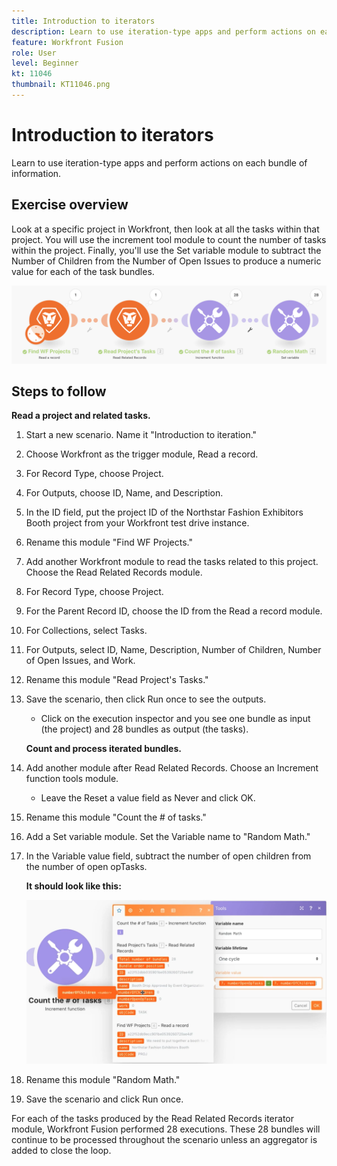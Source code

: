 ```yaml
---
title: Introduction to iterators
description: Learn to use iteration-type apps and perform actions on each bundle of information.
feature: Workfront Fusion
role: User
level: Beginner
kt: 11046
thumbnail: KT11046.png
---
```


# Introduction to iterators

Learn to use iteration-type apps and perform actions on each bundle of information.

## Exercise overview

Look at a specific project in Workfront, then look at all the tasks within that project. You will use the increment tool module to count the number of tasks within the project. Finally, you'll use the Set variable module to subtract the Number of Children from the Number of Open Issues to produce a numeric value for each of the task bundles.

   ![Introduction to iterators Image 1](../12-exercises/assets/introduction-to-iterators-walkthrough-1.png)

## Steps to follow

   **Read a project and related tasks.**

1. Start a new scenario. Name it "Introduction to iteration."
1. Choose Workfront as the trigger module, Read a record.
1. For Record Type, choose Project.
1. For Outputs, choose ID, Name, and Description.
1. In the ID field, put the project ID of the Northstar Fashion Exhibitors Booth project from your Workfront test drive instance.
1. Rename this module "Find WF Projects."
1. Add another Workfront module to read the tasks related to this project. Choose the Read Related Records module.
1. For Record Type, choose Project.
1. For the Parent Record ID, choose the ID from the Read a record module.
1. For Collections, select Tasks.
1. For Outputs, select ID, Name, Description, Number of Children, Number of Open Issues, and Work.
1. Rename this module "Read Project's Tasks."
1. Save the scenario, then click Run once to see the outputs.

   + Click on the execution inspector and you see one bundle as input (the project) and 28 bundles as output (the tasks).

   **Count and process iterated bundles.**

1. Add another module after Read Related Records. Choose an Increment function tools module.

   + Leave the Reset a value field as Never and click OK.

1. Rename this module "Count the # of tasks."
1. Add a Set variable module. Set the Variable name to "Random Math."
1. In the Variable value field, subtract the number of open children from the number of open opTasks.

   **It should look like this:**

   ![Introduction to iterators Image 2](../12-exercises/assets/introduction-to-iterators-walkthrough-2.png)

1. Rename this module "Random Math."
1. Save the scenario and click Run once.

For each of the tasks produced by the Read Related Records iterator module, Workfront Fusion performed 28 executions. These 28 bundles will continue to be processed throughout the scenario unless an aggregator is added to close the loop.